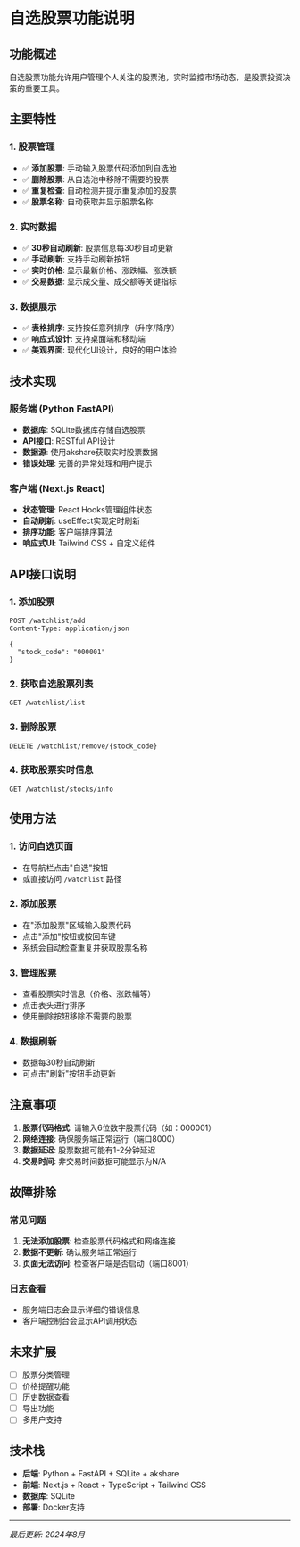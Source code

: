 # 自选股票功能说明

## 功能概述

自选股票功能允许用户管理个人关注的股票池，实时监控市场动态，是股票投资决策的重要工具。

## 主要特性

### 1. 股票管理
- ✅ **添加股票**: 手动输入股票代码添加到自选池
- ✅ **删除股票**: 从自选池中移除不需要的股票
- ✅ **重复检查**: 自动检测并提示重复添加的股票
- ✅ **股票名称**: 自动获取并显示股票名称

### 2. 实时数据
- ✅ **30秒自动刷新**: 股票信息每30秒自动更新
- ✅ **手动刷新**: 支持手动刷新按钮
- ✅ **实时价格**: 显示最新价格、涨跌幅、涨跌额
- ✅ **交易数据**: 显示成交量、成交额等关键指标

### 3. 数据展示
- ✅ **表格排序**: 支持按任意列排序（升序/降序）
- ✅ **响应式设计**: 支持桌面端和移动端
- ✅ **美观界面**: 现代化UI设计，良好的用户体验

## 技术实现

### 服务端 (Python FastAPI)
- **数据库**: SQLite数据库存储自选股票
- **API接口**: RESTful API设计
- **数据源**: 使用akshare获取实时股票数据
- **错误处理**: 完善的异常处理和用户提示

### 客户端 (Next.js React)
- **状态管理**: React Hooks管理组件状态
- **自动刷新**: useEffect实现定时刷新
- **排序功能**: 客户端排序算法
- **响应式UI**: Tailwind CSS + 自定义组件

## API接口说明

### 1. 添加股票
```
POST /watchlist/add
Content-Type: application/json

{
  "stock_code": "000001"
}
```

### 2. 获取自选股票列表
```
GET /watchlist/list
```

### 3. 删除股票
```
DELETE /watchlist/remove/{stock_code}
```

### 4. 获取股票实时信息
```
GET /watchlist/stocks/info
```

## 使用方法

### 1. 访问自选页面
- 在导航栏点击"自选"按钮
- 或直接访问 `/watchlist` 路径

### 2. 添加股票
- 在"添加股票"区域输入股票代码
- 点击"添加"按钮或按回车键
- 系统会自动检查重复并获取股票名称

### 3. 管理股票
- 查看股票实时信息（价格、涨跌幅等）
- 点击表头进行排序
- 使用删除按钮移除不需要的股票

### 4. 数据刷新
- 数据每30秒自动刷新
- 可点击"刷新"按钮手动更新

## 注意事项

1. **股票代码格式**: 请输入6位数字股票代码（如：000001）
2. **网络连接**: 确保服务端正常运行（端口8000）
3. **数据延迟**: 股票数据可能有1-2分钟延迟
4. **交易时间**: 非交易时间数据可能显示为N/A

## 故障排除

### 常见问题
1. **无法添加股票**: 检查股票代码格式和网络连接
2. **数据不更新**: 确认服务端正常运行
3. **页面无法访问**: 检查客户端是否启动（端口8001）

### 日志查看
- 服务端日志会显示详细的错误信息
- 客户端控制台会显示API调用状态

## 未来扩展

- [ ] 股票分类管理
- [ ] 价格提醒功能
- [ ] 历史数据查看
- [ ] 导出功能
- [ ] 多用户支持

## 技术栈

- **后端**: Python + FastAPI + SQLite + akshare
- **前端**: Next.js + React + TypeScript + Tailwind CSS
- **数据库**: SQLite
- **部署**: Docker支持

---

*最后更新: 2024年8月*

